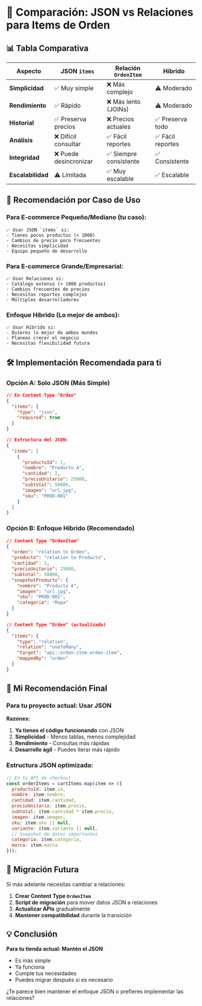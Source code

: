 # 🔄 Comparación: JSON vs Relaciones para Items de Orden

## 📊 **Tabla Comparativa**

| Aspecto | JSON `items` | Relación `OrdenItem` | Híbrido |
|---------|--------------|---------------------|---------|
| **Simplicidad** | ✅ Muy simple | ❌ Más complejo | ⚠️ Moderado |
| **Rendimiento** | ✅ Rápido | ❌ Más lento (JOINs) | ⚠️ Moderado |
| **Historial** | ✅ Preserva precios | ❌ Precios actuales | ✅ Preserva todo |
| **Análisis** | ❌ Difícil consultar | ✅ Fácil reportes | ✅ Fácil reportes |
| **Integridad** | ❌ Puede desincronizar | ✅ Siempre consistente | ✅ Consistente |
| **Escalabilidad** | ⚠️ Limitada | ✅ Muy escalable | ✅ Escalable |

## 🎯 **Recomendación por Caso de Uso**

### **Para E-commerce Pequeño/Mediano (tu caso):**
```
✅ Usar JSON `items` si:
- Tienes pocos productos (< 1000)
- Cambios de precio poco frecuentes
- Necesitas simplicidad
- Equipo pequeño de desarrollo
```

### **Para E-commerce Grande/Empresarial:**
```
✅ Usar Relaciones si:
- Catálogo extenso (> 1000 productos)
- Cambios frecuentes de precios
- Necesitas reportes complejos
- Múltiples desarrolladores
```

### **Enfoque Híbrido (Lo mejor de ambos):**
```
✅ Usar Híbrido si:
- Quieres lo mejor de ambos mundos
- Planeas crecer el negocio
- Necesitas flexibilidad futura
```

## 🛠️ **Implementación Recomendada para ti**

### **Opción A: Solo JSON (Más Simple)**
```json
// En Content Type "Orden"
{
  "items": {
    "type": "json",
    "required": true
  }
}

// Estructura del JSON:
{
  "items": [
    {
      "productoId": 1,
      "nombre": "Producto A",
      "cantidad": 2,
      "precioUnitario": 25000,
      "subtotal": 50000,
      "imagen": "url.jpg",
      "sku": "PROD-001"
    }
  ]
}
```

### **Opción B: Enfoque Híbrido (Recomendado)**
```json
// Content Type "OrdenItem"
{
  "orden": "relation to Orden",
  "producto": "relation to Producto",
  "cantidad": 2,
  "precioUnitario": 25000,
  "subtotal": 50000,
  "snapshotProducto": {
    "nombre": "Producto A",
    "imagen": "url.jpg", 
    "sku": "PROD-001",
    "categoria": "Ropa"
  }
}

// Content Type "Orden" (actualizado)
{
  "items": {
    "type": "relation",
    "relation": "oneToMany",
    "target": "api::orden-item.orden-item",
    "mappedBy": "orden"
  }
}
```

## 🚀 **Mi Recomendación Final**

### **Para tu proyecto actual: Usar JSON**

**Razones:**
1. **Ya tienes el código funcionando** con JSON
2. **Simplicidad** - Menos tablas, menos complejidad
3. **Rendimiento** - Consultas más rápidas
4. **Desarrollo ágil** - Puedes iterar más rápido

### **Estructura JSON optimizada:**
```javascript
// En tu API de checkout
const orderItems = cartItems.map(item => ({
  productoId: item.id,
  nombre: item.nombre,
  cantidad: item.cantidad,
  precioUnitario: item.precio,
  subtotal: item.cantidad * item.precio,
  imagen: item.imagen,
  sku: item.sku || null,
  variante: item.variante || null,
  // Snapshot de datos importantes
  categoria: item.categoria,
  marca: item.marca
}));
```

## 🔄 **Migración Futura**

Si más adelante necesitas cambiar a relaciones:

1. **Crear Content Type `OrdenItem`**
2. **Script de migración** para mover datos JSON a relaciones
3. **Actualizar APIs** gradualmente
4. **Mantener compatibilidad** durante la transición

## 💡 **Conclusión**

**Para tu tienda actual: Mantén el JSON**
- Es más simple
- Ya funciona
- Cumple tus necesidades
- Puedes migrar después si es necesario

¿Te parece bien mantener el enfoque JSON o prefieres implementar las relaciones?
